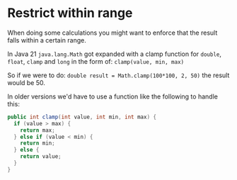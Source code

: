 # Restrict within range

When doing some calculations you might want to enforce that the result falls within a certain range.

In Java 21 `java.lang.Math` got expanded with a clamp function for `double`, `float`, `clamp` and `long` in the form of: `clamp(value, min, max)`

So if we were to do:
`double result = Math.clamp(100*100, 2, 50)` the result would be 50.

In older versions we'd have to use a function like the following to handle this:

```java
public int clamp(int value, int min, int max) {
  if (value > max) {
    return max;
  } else if (value < min) {
    return min;
  } else {
    return value;
  }
}
```